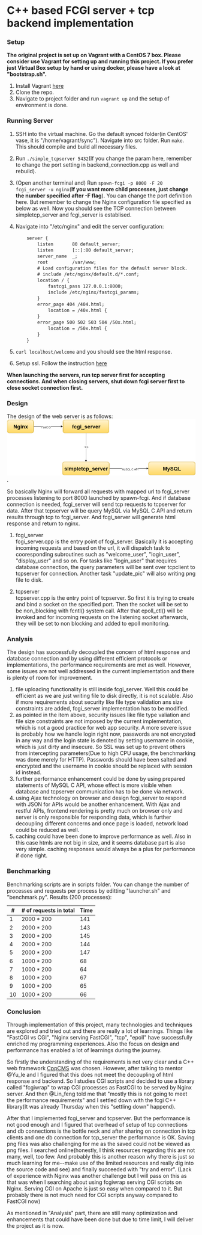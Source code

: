 C++ based FCGI server + tcp backend implementation
=====================================================

### Setup
**The original project is set up on Vagrant with a CentOS 7 box. Please consider use Vagrant for setting up and running this project. If you prefer just Virtual Box setup by hand or using docker, please have a look at "bootstrap.sh".**

1. Install Vagrant [here](https://docs.vagrantup.com/v2/getting-started/index.html)
2. Clone the repo.
3. Navigate to project folder and run <code>vagrant up</code> and the setup of environment is done.

### Running Server
1. SSH into the virtual machine. Go the default synced folder(in CentOS' vase, it is "/home/vagrant/sync"). Navigate into src folder. Run <code>make</code>. This should compile and build all necessary files.
2. Run <code>./simple_tcpserver 5432</code>(If you change the param here, remember to change the port setting in backend_connection.cpp as well and rebuild).
3. (Open another terminal and) Run <code>spawn-fcgi -p 8000 -F 20 fcgi_server -u nginx</code>(**If you want more child processes, just change the number specified after -F flag**). You can change the port definition here. But remember to change the Nginx configuration file specified as below as well. Now you should see the TCP connection between simpletcp_server and fcgi_server is establised.
4. Navigate into "/etc/nginx" and edit the server configuration:

   ```
       server {
           listen       80 default_server;
           listen       [::]:80 default_server;
           server_name  _;
           root         /var/www;
           # Load configuration files for the default server block.
           # include /etc/nginx/default.d/*.conf;
           location / {
               fastcgi_pass 127.0.0.1:8000;
               include /etc/nginx/fastcgi_params;
           }
           error_page 404 /404.html;
               location = /40x.html {
           }
           error_page 500 502 503 504 /50x.html;
               location = /50x.html {
           }
       }
   ```
5. <code>curl localhost/welcome</code> and you should see the html response.
6. Setup ssl. Follow the instruction [here](https://www.digitalocean.com/community/tutorials/how-to-create-a-ssl-certificate-on-nginx-for-centos-6)

**When launching the servers, run tcp server first for accepting connections. And when closing servers, shut down fcgi server first to close socket connection first.**

### Design
The design of the web server is as follows: ![Entry Task Server Design Diagram](./docs/EntryTaskDesign.png).

So basically Nginx will forward all requests with mapped url to fcgi_server processes listening to port 8000 launched by spawn-fcgi. And if database connection is needed, fcgi_server will send tcp requests to tcpserver for data. After that tcpserver will be query MySQL via MySQL C API and return results through tcp to fcgi_server. And fcgi_server will generate html response and return to nginx.

1. fcgi_server<br>
   fcgi_server.cpp is the entry point of fcgi_server. Basically it is accepting incoming requests and based on the url, it will dispatch task to cooresponding subroutines such as "welcome_user", "login_user", "display_user" and so on. For tasks like "login_user" that requires database connection, the query parameters will be sent over tcpclient to tcpserver for connection. Another task "update_pic" will also writing png file to disk.

2. tcpserver<br>
   tcpserver.cpp is the entry point of tcpserver. So first it is trying to create and bind a socket on the specified port. Then the socket will be set to be non_blocking with fcntl() system call. After that epoll_ctl() will be invoked and for incoming requests on the listening socket afterwards, they will be set to non blocking and added to epoll monitoring.

### Analysis
The design has successfully decoupled the concern of html response and database connection and by using different efficient protocols or implementations, the performance requirements are met as well. However, some issues are not well addressed in the current implementation and there is plenty of room for improvement.

1. file uploading functionality is still inside fcgi_server. Well this could be efficient as we are just writing file to disk directly, it is not scalable. Also if more requirements about security like file type validation ans size constraints are added, fcgi_server implementation has to be modified.
2. as pointed in the item above, security issues like file type valiation and file size constraints are not imposed by the current implementation, which is not a good practice for web app security. A more severe issue is probably how we handle login right now, passwords are not encrypted in any way and the login state is denoted by setting username in cookie, which is just dirty and insecure. So SSL was set up to prevent others from intercepting parameters(Due to high CPU usage, the benchmarking was done merely for HTTP). Passwords should have been salted and encrypted and the username in cookie should be replaced with session id instead.
3. further performance enhancement could be done by using prepared statements of MySQL C API, whose effect is more visible when database and tcpserver communication has to be done via network.
4. using Ajax technology on browser and design fcgi_server to respond with JSON for APIs would be another enhancement. With Ajax and restful APIs, frontend rendering is pretty much on browser only and server is only responsible for responding data, which is further decoupling different concerns and once page is loaded, network load could be reduced as well.
5. caching could have been done to improve performance as well. Also in this case htmls are not big in size, and it seems database part is also very simple. caching responses would always be a plus for performance if done right.

### Benchmarking
Benchmarking scripts are in scripts folder. You can change the number of processes and requests per process by editting "launcher.sh" and "benchmark.py". Results (200 processes):

| # | # of requests in total | Time |
|---| ---------------------- | ---- |
| 1 | 2000 * 200 | 141 |
| 2 | 2000 * 200 | 143 |
| 3 | 2000 * 200 | 145 |
| 4 | 2000 * 200 | 144 |
| 5 | 2000 * 200 | 147 |
| 6 | 1000 * 200 | 68 |
| 7 | 1000 * 200 | 64 |
| 8 | 1000 * 200 | 67 |
| 9 | 1000 * 200 | 65 |
| 10 | 1000 * 200 | 66 |

### Conclusion
Through implementation of this project, many technologies and techniques are explored and tried out and there are really a lot of learnings. Things like "FastCGI vs CGI", "Nginx serving FastCGI", "tcp", "epoll" have successfully enriched my programming experiences. Also the focus on design and performance has enabled a lot of learnings during the journey.

So firstly the understanding of the requirements is not very clear and a C++ web framework [CppCMS](http://cppcms.com/wikipp/en/page/main) was chosen. However, after talking to mentor @Yu_le and I figured that this does not meet the decoupling of html response and backend. So I studies CGI scripts and decided to use a library called "fcgiwrap" to wrap CGI processes as FastCGI to be served by Nginx server. And then @Lin_feng told me that "mostly this is not going to meet the performance requirements" and I settled down with the fcgi C++ library(It was already Thursday when this "settling down" happend).

After that I implemented fcgi_server and tcpserver. But the performance is not good enough and I figured that overhead of setup of tcp connections and db connections is the bottle neck and after sharing on connection in tcp clients and one db connection for tcp_server the performance is OK. Saving png files was also challenging for me as the saved could not be viewed as png files. I searched online(honestly, I think resources regarding this are not many, well, too few. And probably this is another reason why there is just so much learning for me--make use of the limited resources and really dig into the source code and see) and finally succeeded with "try and error". (Lack of experience with Nginx was another challenge but I will pass on this as that was when I searching about using fcgiwrap serving CGI scripts on Nginx. Serving CGI on Apache is just so easy when compared to it. But probably there is not much need for CGI scripts anyway compared to FastCGI now)

As mentioned in "Analysis" part, there are still many optimization and enhancements that could have been done but due to time limit, I will deliver the project as it is now.
